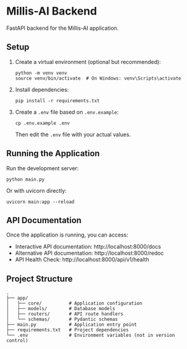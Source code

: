 # Millis-AI Backend

FastAPI backend for the Millis-AI application.

## Setup

1. Create a virtual environment (optional but recommended):
   ```
   python -m venv venv
   source venv/bin/activate  # On Windows: venv\Scripts\activate
   ```

2. Install dependencies:
   ```
   pip install -r requirements.txt
   ```

3. Create a `.env` file based on `.env.example`:
   ```
   cp .env.example .env
   ```
   Then edit the `.env` file with your actual values.

## Running the Application

Run the development server:
```
python main.py
```

Or with uvicorn directly:
```
uvicorn main:app --reload
```

## API Documentation

Once the application is running, you can access:

- Interactive API documentation: http://localhost:8000/docs
- Alternative API documentation: http://localhost:8000/redoc
- API Health Check: http://localhost:8000/api/v1/health

## Project Structure

```
.
├── app/
│   ├── core/          # Application configuration
│   ├── models/        # Database models
│   ├── routers/       # API route handlers
│   └── schemas/       # Pydantic schemas
├── main.py            # Application entry point
├── requirements.txt   # Project dependencies
└── .env               # Environment variables (not in version control)
``` 